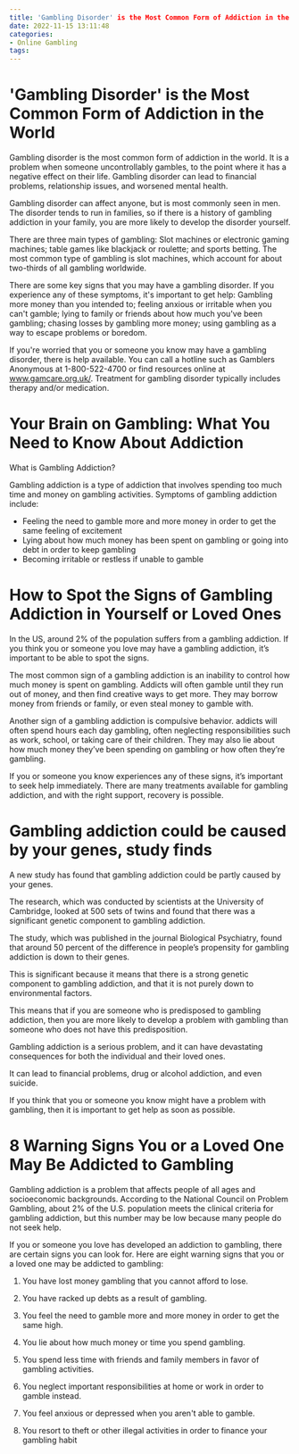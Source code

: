 ```yaml
---
title: 'Gambling Disorder' is the Most Common Form of Addiction in the World
date: 2022-11-15 13:11:48
categories:
- Online Gambling
tags:
---
```



#  'Gambling Disorder' is the Most Common Form of Addiction in the World

Gambling disorder is the most common form of addiction in the world. It is a problem when someone uncontrollably gambles, to the point where it has a negative effect on their life. Gambling disorder can lead to financial problems, relationship issues, and worsened mental health.

Gambling disorder can affect anyone, but is most commonly seen in men. The disorder tends to run in families, so if there is a history of gambling addiction in your family, you are more likely to develop the disorder yourself.

There are three main types of gambling: Slot machines or electronic gaming machines; table games like blackjack or roulette; and sports betting. The most common type of gambling is slot machines, which account for about two-thirds of all gambling worldwide.

There are some key signs that you may have a gambling disorder. If you experience any of these symptoms, it's important to get help: Gambling more money than you intended to; feeling anxious or irritable when you can't gamble; lying to family or friends about how much you've been gambling; chasing losses by gambling more money; using gambling as a way to escape problems or boredom.

If you're worried that you or someone you know may have a gambling disorder, there is help available. You can call a hotline such as Gamblers Anonymous at 1-800-522-4700 or find resources online at www.gamcare.org.uk/. Treatment for gambling disorder typically includes therapy and/or medication.

#  Your Brain on Gambling: What You Need to Know About Addiction

<!--

Gambling is a popular pastime, enjoyed by people around the world. But for some, gambling can become an addiction, with devastating consequences.

In this article, we’ll take a look at what happens in the brain when people become addicted to gambling. We’ll also discuss some of the treatment options available for those struggling with gambling addiction.

-->

What is Gambling Addiction?

Gambling addiction is a type of addiction that involves spending too much time and money on gambling activities. Symptoms of gambling addiction include:

- Feeling the need to gamble more and more money in order to get the same feeling of excitement
- Lying about how much money has been spent on gambling or going into debt in order to keep gambling
- Becoming irritable or restless if unable to gamble

#  How to Spot the Signs of Gambling Addiction in Yourself or Loved Ones

In the US, around 2% of the population suffers from a gambling addiction. If you think you or someone you love may have a gambling addiction, it’s important to be able to spot the signs.

The most common sign of a gambling addiction is an inability to control how much money is spent on gambling. Addicts will often gamble until they run out of money, and then find creative ways to get more. They may borrow money from friends or family, or even steal money to gamble with.

Another sign of a gambling addiction is compulsive behavior. addicts will often spend hours each day gambling, often neglecting responsibilities such as work, school, or taking care of their children. They may also lie about how much money they’ve been spending on gambling or how often they’re gambling.

If you or someone you know experiences any of these signs, it’s important to seek help immediately. There are many treatments available for gambling addiction, and with the right support, recovery is possible.

#  Gambling addiction could be caused by your genes, study finds

A new study has found that gambling addiction could be partly caused by your genes.

The research, which was conducted by scientists at the University of Cambridge, looked at 500 sets of twins and found that there was a significant genetic component to gambling addiction.

The study, which was published in the journal Biological Psychiatry, found that around 50 percent of the difference in people’s propensity for gambling addiction is down to their genes.

This is significant because it means that there is a strong genetic component to gambling addiction, and that it is not purely down to environmental factors.

This means that if you are someone who is predisposed to gambling addiction, then you are more likely to develop a problem with gambling than someone who does not have this predisposition.

Gambling addiction is a serious problem, and it can have devastating consequences for both the individual and their loved ones.

It can lead to financial problems, drug or alcohol addiction, and even suicide.

If you think that you or someone you know might have a problem with gambling, then it is important to get help as soon as possible.

#  8 Warning Signs You or a Loved One May Be Addicted to Gambling

Gambling addiction is a problem that affects people of all ages and socioeconomic backgrounds. According to the National Council on Problem Gambling, about 2% of the U.S. population meets the clinical criteria for gambling addiction, but this number may be low because many people do not seek help.

If you or someone you love has developed an addiction to gambling, there are certain signs you can look for. Here are eight warning signs that you or a loved one may be addicted to gambling:

1. You have lost money gambling that you cannot afford to lose.

2. You have racked up debts as a result of gambling.

3. You feel the need to gamble more and more money in order to get the same high.

4. You lie about how much money or time you spend gambling.

5. You spend less time with friends and family members in favor of gambling activities.

6. You neglect important responsibilities at home or work in order to gamble instead.

7. You feel anxious or depressed when you aren't able to gamble.

8. You resort to theft or other illegal activities in order to finance your gambling habit